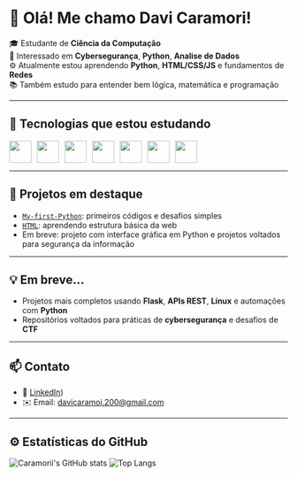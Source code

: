 # 👋 Olá! Me chamo Davi Caramori!

🎓 Estudante de **Ciência da Computação**  
🔐 Interessado em **Cybersegurança**, **Python**, **Analise de Dados**  
⚙️ Atualmente estou aprendendo **Python**, **HTML/CSS/JS** e fundamentos de **Redes**  
📚 Também estudo para entender bem lógica, matemática e programação

---

## 🧠 Tecnologias que estou estudando

<div style="display: flex; gap: 10px;">
  <img src="https://cdn.jsdelivr.net/gh/devicons/devicon/icons/python/python-original.svg" width="40"/>
  <img src="https://cdn.jsdelivr.net/gh/devicons/devicon/icons/html5/html5-original.svg" width="40"/>
  <img src="https://cdn.jsdelivr.net/gh/devicons/devicon/icons/css3/css3-original.svg" width="40"/>
  <img src="https://cdn.jsdelivr.net/gh/devicons/devicon/icons/javascript/javascript-original.svg" width="40"/>
  <img src="https://cdn.jsdelivr.net/gh/devicons/devicon/icons/linux/linux-original.svg" width="40"/>
  <img src="https://cdn.jsdelivr.net/gh/devicons/devicon/icons/github/github-original.svg" width="40"/>
  <img src="https://cdn.jsdelivr.net/gh/devicons/devicon/icons/sql/sql-original.svg" width="40"/>
</div>

---

## 📌 Projetos em destaque

- [`My-first-Python`](https://github.com/Caramorii/My-first-Python): primeiros códigos e desafios simples
- [`HTML`](https://github.com/Caramorii/HTML): aprendendo estrutura básica da web
- Em breve: projeto com interface gráfica em Python e projetos voltados para segurança da informação

---

## 💡 Em breve...

- Projetos mais completos usando **Flask**, **APIs REST**, **Linux** e automações com **Python**
- Repositórios voltados para práticas de **cybersegurança** e desafios de **CTF**

---

## 📫 Contato

- 💼 [LinkedIn](https://www.linkedin.com/in/davi-caramori/))
- ✉️ Email: davicaramoi.200@gmail.com

---

## ⚙️ Estatísticas do GitHub

![Caramorii's GitHub stats](https://github-readme-stats.vercel.app/api?username=Caramorii&show_icons=true&theme=radical&count_private=true)
![Top Langs](https://github-readme-stats.vercel.app/api/top-langs/?username=Caramorii&layout=compact&theme=radical)
